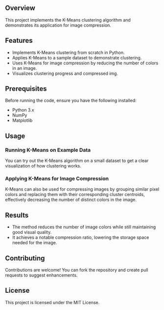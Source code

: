 

## Overview
This project implements the K-Means clustering algorithm and demonstrates its application for image compression.

## Features
- Implements K-Means clustering from scratch in Python.
- Applies K-Means to a sample dataset to demonstrate clustering.
- Uses K-Means for image compression by reducing the number of colors in an image.
- Visualizes clustering progress and compressed img.

## Prerequisites
Before running the code, ensure you have the following installed:
- Python 3.x
- NumPy
- Matplotlib

## Usage

### Running K-Means on Example Data

You can try out the K-Means algorithm on a small dataset to get a clear visualization of how clustering works.

### Applying K-Means for Image Compression

K-Means can also be used for compressing images by grouping similar pixel colors and replacing them with their corresponding cluster centroids, effectively decreasing the number of distinct colors in the image.

## Results

* The method reduces the number of image colors while still maintaining good visual quality.
* It achieves a notable compression ratio, lowering the storage space needed for the image.

## Contributing

Contributions are welcome! You can fork the repository and create pull requests to suggest enhancements.



## License
This project is licensed under the MIT License.

